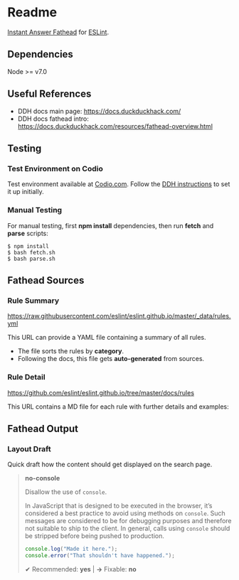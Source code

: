 # Readme

[Instant Answer Fathead](https://duck.co/ia/view/eslint) for [ESLint](http://eslint.org/).

## Dependencies

Node >= v7.0

## Useful References
- DDH docs main page: https://docs.duckduckhack.com/
- DDH docs fathead intro: https://docs.duckduckhack.com/resources/fathead-overview.html

## Testing

### Test Environment on Codio
Test environment available at [Codio.com](https://codio.com/home/projects). Follow the  [DDH instructions](https://docs.duckduckhack.com/welcome/setup-dev-environment.html) to set it up initially.

### Manual Testing
For manual testing, first **npm install** dependencies, then run **fetch** and **parse** scripts:

```
$ npm install
$ bash fetch.sh
$ bash parse.sh
```

## Fathead Sources

### Rule Summary
https://raw.githubusercontent.com/eslint/eslint.github.io/master/_data/rules.yml

This URL can provide a YAML file containing a summary of all rules.
- The file sorts the rules by **category**.
- Following the docs, this file gets **auto-generated** from sources.

### Rule Detail
https://github.com/eslint/eslint.github.io/tree/master/docs/rules

This URL contains a MD file for each rule with further details and examples:

## Fathead Output

### Layout Draft
Quick draft how the content should get displayed on the search page.

> **no-console**
>
> Disallow the use of `console`.
>
> In JavaScript that is designed to be executed in the browser, it’s considered a best practice to avoid using methods on `console`. Such messages are considered to be for debugging purposes and therefore not suitable to ship to the client. In general, calls using `console` should be stripped before being pushed to production.
>
> ```js
> console.log("Made it here.");
> console.error("That shouldn't have happened.");
> ```
>
> &#x2714; Recommended: <b>yes</b> | <b>&#x2192;</b> Fixable: <b>no</b>
